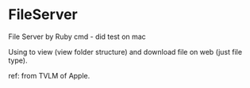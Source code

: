 # FileServer
File Server by Ruby cmd - did test on mac

Using to view (view folder structure) and download file on web (just file type).

ref: from TVLM of Apple.

